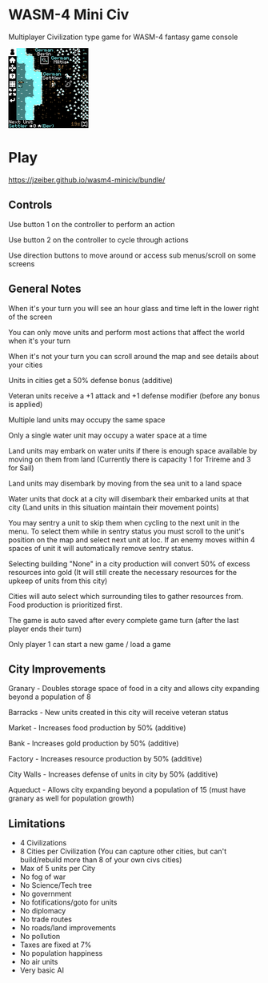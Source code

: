 # WASM-4 Mini Civ
Multiplayer Civilization type game for WASM-4 fantasy game console

![Gameplay](https://github.com/jzeiber/wasm4-miniciv/raw/main/images/miniciv01.png "Gameplay")

# Play
https://jzeiber.github.io/wasm4-miniciv/bundle/

## Controls
Use button 1 on the controller to perform an action

Use button 2 on the controller to cycle through actions

Use direction buttons to move around or access sub menus/scroll on some screens

## General Notes
When it's your turn you will see an hour glass and time left in the lower right of the screen

You can only move units and perform most actions that affect the world when it's your turn

When it's not your turn you can scroll around the map and see details about your cities

Units in cities get a 50% defense bonus (additive)

Veteran units receive a +1 attack and +1 defense modifier (before any bonus is applied)

Multiple land units may occupy the same space

Only a single water unit may occupy a water space at a time

Land units may embark on water units if there is enough space available by moving on them from land  (Currently there is capacity 1 for Trireme and 3 for Sail)

Land units may disembark by moving from the sea unit to a land space

Water units that dock at a city will disembark their embarked units at that city (Land units in this situation maintain their movement points)

You may sentry a unit to skip them when cycling to the next unit in the menu.  To select them while in sentry status you must scroll to the unit's position on the map and select next unit at loc.  If an enemy moves within 4 spaces of unit it will automatically remove sentry status.

Selecting building "None" in a city production will convert 50% of excess resources into gold  (It will still create the necessary resources for the upkeep of units from this city)

Cities will auto select which surrounding tiles to gather resources from.  Food production is prioritized first.

The game is auto saved after every complete game turn (after the last player ends their turn)

Only player 1 can start a new game / load a game

## City Improvements
Granary - Doubles storage space of food in a city and allows city expanding beyond a population of 8

Barracks - New units created in this city will receive veteran status

Market - Increases food production by 50% (additive)

Bank - Increases gold production by 50% (additive)

Factory - Increases resource production by 50% (additive)

City Walls - Increases defense of units in city by 50% (additive)

Aqueduct - Allows city expanding beyond a population of 15 (must have granary as well for population growth)

## Limitations
- 4 Civilizations
- 8 Cities per Civilization (You can capture other cities, but can't build/rebuild more than 8 of your own civs cities)
- Max of 5 units per City
- No fog of war
- No Science/Tech tree
- No government
- No fotifications/goto for units
- No diplomacy
- No trade routes
- No roads/land improvements
- No pollution
- Taxes are fixed at 7%
- No population happiness
- No air units
- Very basic AI
